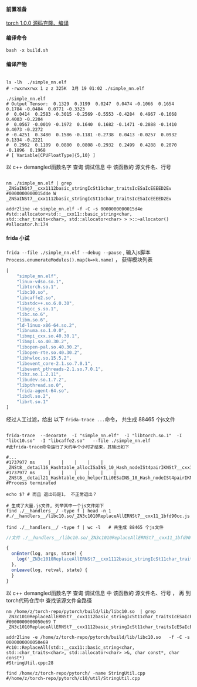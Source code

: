 
#### 前置准备

 [torch 1.0.0 源码克隆、编译](http://giteaz:3000/wiki/github-gitee-GITEA#pytorch-v100)



#### 编译命令

```shell
bash -x build.sh

```


#### 编译产物

```shell

ls -lh  ./simple_nn.elf
# -rwxrwxrwx 1 z z 325K  3月 19 01:02 ./simple_nn.elf

./simple_nn.elf
# Output Tensor:  0.1329  0.3199  0.0247  0.0474 -0.1066  0.1654  0.1784 -0.0484  0.0771 -0.3323
#  0.0414  0.2583 -0.3015 -0.2569 -0.5553 -0.4284  0.4967 -0.1668  0.4003 -0.2204
#  0.0567 -0.0019 -0.1972  0.1640  0.1682 -0.1471 -0.2888 -0.1410  0.4073 -0.2272
# -0.4251  0.3480  0.1586 -0.1181 -0.2738  0.0413 -0.0257  0.0932  0.1334 -0.2221
#  0.2962  0.1109  0.0880  0.0808 -0.2932  0.2499  0.4288  0.2070 -0.1896  0.1968
# [ Variable[CPUFloatType]{5,10} ]

```

以 c++ demangled函数名字  查询 调试信息 中 该函数的 源文件名、行号 
```shell

nm ./simple_nn.elf | grep _ZNSaINSt7__cxx1112basic_stringIcSt11char_traitsIcESaIcEEEED2Ev
#0000000000015d4e W _ZNSaINSt7__cxx1112basic_stringIcSt11char_traitsIcESaIcEEEED2Ev

addr2line -e simple_nn.elf -f -C -s 0000000000015d4e
#std::allocator<std::__cxx11::basic_string<char, std::char_traits<char>, std::allocator<char> > >::~allocator()
#allocator.h:174

```


#### frida 小试
```frida --file ./simple_nn.elf --debug --pause``` , 输入js脚本```Process.enumerateModules().map(k=>k.name)``` ， 获得模块列表
```javascript
[
    "simple_nn.elf",
    "linux-vdso.so.1",
    "libtorch.so.1",
    "libc10.so",
    "libcaffe2.so",
    "libstdc++.so.6.0.30",
    "libgcc_s.so.1",
    "libc.so.6",
    "libm.so.6",
    "ld-linux-x86-64.so.2",
    "libnuma.so.1.0.0",
    "libmpi_cxx.so.40.30.1",
    "libmpi.so.40.30.2",
    "libopen-pal.so.40.30.2",
    "libopen-rte.so.40.30.2",
    "libhwloc.so.15.5.2",
    "libevent_core-2.1.so.7.0.1",
    "libevent_pthreads-2.1.so.7.0.1",
    "libz.so.1.2.11",
    "libudev.so.1.7.2",
    "libpthread.so.0",
    "frida-agent-64.so",
    "libdl.so.2",
    "librt.so.1"
]
```

经过人工过滤，给出 以下 ```frida-trace ...```命令， 共生成 88465 个js文件 
```shell

frida-trace  --decorate  -I "simple_nn.elf"  -I "libtorch.so.1"  -I "libc10.so"  -I "libcaffe2.so"   --file ./simple_nn.elf
#此frida-trace命令运行了大约半个小时才结束，其输出如下

#...
#1737977 ms     |    |    |    |    | _ZNSt8__detail16_Hashtable_allocISaINS_10_Hash_nodeISt4pairIKNSt7__cxx1112basic_stringIcSt11char_traitsIcESaIcEEEiELb1EEEEE17_M_node_allocatorEv()
#1737977 ms     |    |    |    |    |    | _ZNSt8__detail21_Hashtable_ebo_helperILi0ESaINS_10_Hash_nodeISt4pairIKNSt7__cxx1112basic_stringIcSt11char_traitsIcESaIcEEEiELb1EEEELb1EE6_S_getERSD_()
#Process terminated

echo $? # 而且 退出码是1， 不正常退出？

# 生成了大量.js文件, 列举其中一个js文件如下
find ./__handlers__/ -type f | head -n 1
#./__handlers__/libc10.so/_ZN3c1010ReplaceAllERNSt7__cxx11_1bfd90cc.js

find ./__handlers__/ -type f | wc -l   # 共生成 88465 个js文件 

```

```javascript
//文件 ./__handlers__/libc10.so/_ZN3c1010ReplaceAllERNSt7__cxx11_1bfd90cc.js

{
  onEnter(log, args, state) {
    log('_ZN3c1010ReplaceAllERNSt7__cxx1112basic_stringIcSt11char_traitsIcESaIcEEEPKcS8_()[libc10.so]');
  },
  onLeave(log, retval, state) {
  }
}
```

以 c++ demangled函数名字  查询 调试信息 中 该函数的 源文件名、行号 ， 再 到torch代码仓库中 查找该源文件全路径
```shell
nm /home/z/torch-repo/pytorch/build/lib/libc10.so  | grep _ZN3c1010ReplaceAllERNSt7__cxx1112basic_stringIcSt11char_traitsIcESaIcEEEPKcS8_
#0000000000050e69 T _ZN3c1010ReplaceAllERNSt7__cxx1112basic_stringIcSt11char_traitsIcESaIcEEEPKcS8_

addr2line -e /home/z/torch-repo/pytorch/build/lib/libc10.so   -f -C -s 0000000000050e69
#c10::ReplaceAll(std::__cxx11::basic_string<char, std::char_traits<char>, std::allocator<char> >&, char const*, char const*)
#StringUtil.cpp:28

find /home/z/torch-repo/pytorch/ -name StringUtil.cpp 
#/home/z/torch-repo/pytorch/c10/util/StringUtil.cpp

```
